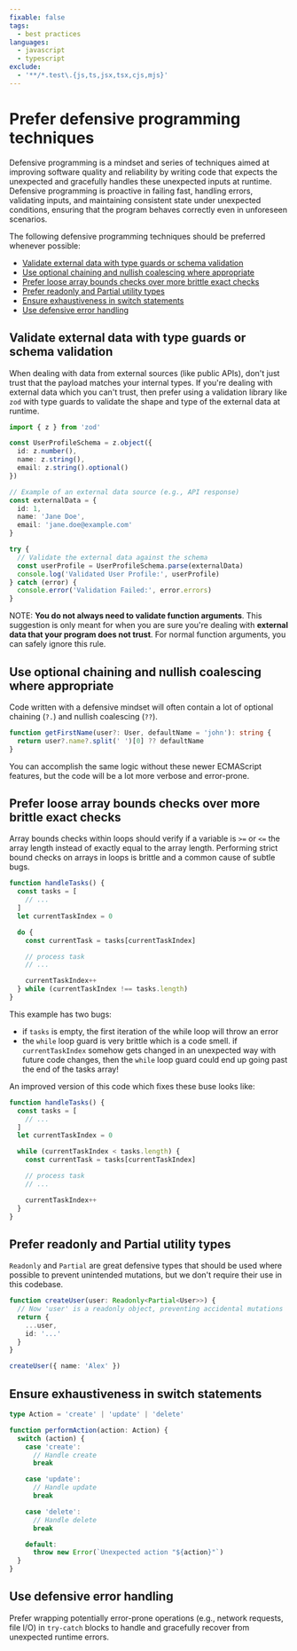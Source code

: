 ```yaml
---
fixable: false
tags:
  - best practices
languages:
  - javascript
  - typescript
exclude:
  - '**/*.test\.{js,ts,jsx,tsx,cjs,mjs}'
---
```


# Prefer defensive programming techniques <!-- omit from toc -->

Defensive programming is a mindset and series of techniques aimed at improving software quality and reliability by writing code that expects the unexpected and gracefully handles these unexpected inputs at runtime. Defensive programming is proactive in failing fast, handling errors, validating inputs, and maintaining consistent state under unexpected conditions, ensuring that the program behaves correctly even in unforeseen scenarios.

The following defensive programming techniques should be preferred whenever possible:

- [Validate external data with type guards or schema validation](#validate-external-data-with-type-guards-or-schema-validation)
- [Use optional chaining and nullish coalescing where appropriate](#use-optional-chaining-and-nullish-coalescing-where-appropriate)
- [Prefer loose array bounds checks over more brittle exact checks](#prefer-loose-array-bounds-checks-over-more-brittle-exact-checks)
- [Prefer readonly and Partial utility types](#prefer-readonly-and-partial-utility-types)
- [Ensure exhaustiveness in switch statements](#ensure-exhaustiveness-in-switch-statements)
- [Use defensive error handling](#use-defensive-error-handling)

## Validate external data with type guards or schema validation

When dealing with data from external sources (like public APIs), don't just trust that the payload matches your internal types. If you're dealing with external data which you can't trust, then prefer using a validation library like `zod` with type guards to validate the shape and type of the external data at runtime.

```ts
import { z } from 'zod'

const UserProfileSchema = z.object({
  id: z.number(),
  name: z.string(),
  email: z.string().optional()
})

// Example of an external data source (e.g., API response)
const externalData = {
  id: 1,
  name: 'Jane Doe',
  email: 'jane.doe@example.com'
}

try {
  // Validate the external data against the schema
  const userProfile = UserProfileSchema.parse(externalData)
  console.log('Validated User Profile:', userProfile)
} catch (error) {
  console.error('Validation Failed:', error.errors)
}
```

NOTE: **You do not always need to validate function arguments**. This suggestion is only meant for when you are sure you're dealing with **external data that your program does not trust**. For normal function arguments, you can safely ignore this rule.

## Use optional chaining and nullish coalescing where appropriate

Code written with a defensive mindset will often contain a lot of optional chaining (`?.`) and nullish coalescing (`??`).

```ts
function getFirstName(user?: User, defaultName = 'john'): string {
  return user?.name?.split(' ')[0] ?? defaultName
}
```

You can accomplish the same logic without these newer ECMAScript features, but the code will be a lot more verbose and error-prone.

## Prefer loose array bounds checks over more brittle exact checks

Array bounds checks within loops should verify if a variable is `>=` or `<=` the array length instead of exactly equal to the array length. Performing strict bound checks on arrays in loops is brittle and a common cause of subtle bugs.

```js
function handleTasks() {
  const tasks = [
    // ...
  ]
  let currentTaskIndex = 0

  do {
    const currentTask = tasks[currentTaskIndex]

    // process task
    // ...

    currentTaskIndex++
  } while (currentTaskIndex !== tasks.length)
}
```

This example has two bugs:

- if `tasks` is empty, the first iteration of the while loop will throw an error
- the `while` loop guard is very brittle which is a code smell. if `currentTaskIndex` somehow gets changed in an unexpected way with future code changes, then the `while` loop guard could end up going past the end of the tasks array!

An improved version of this code which fixes these buse looks like:

```js
function handleTasks() {
  const tasks = [
    // ...
  ]
  let currentTaskIndex = 0

  while (currentTaskIndex < tasks.length) {
    const currentTask = tasks[currentTaskIndex]

    // process task
    // ...

    currentTaskIndex++
  }
}
```

## Prefer readonly and Partial utility types

`Readonly` and `Partial` are great defensive types that should be used where possible to prevent unintended mutations, but we don't require their use in this codebase.

```ts
function createUser(user: Readonly<Partial<User>>) {
  // Now 'user' is a readonly object, preventing accidental mutations
  return {
    ...user,
    id: '...'
  }
}

createUser({ name: 'Alex' })
```

## Ensure exhaustiveness in switch statements

```ts
type Action = 'create' | 'update' | 'delete'

function performAction(action: Action) {
  switch (action) {
    case 'create':
      // Handle create
      break

    case 'update':
      // Handle update
      break

    case 'delete':
      // Handle delete
      break

    default:
      throw new Error(`Unexpected action "${action}"`)
  }
}
```

## Use defensive error handling

Prefer wrapping potentially error-prone operations (e.g., network requests, file I/O) in `try-catch` blocks to handle and gracefully recover from unexpected runtime errors.
